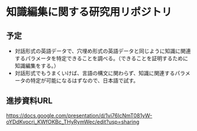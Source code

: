 # 知識編集に関する研究用リポジトリ

## 予定
- 対話形式の英語データで、穴埋め形式の英語データと同じように知識に関連するパラメータを特定できることを調べる。（できることを証明するために知識編集をする。）
- 対話形式でもうまくいけば、言語の構文に関わらず、知識に関連するパラメータの特定が可能になるはずなので、日本語で試す。


## 進捗資料URL
https://docs.google.com/presentation/d/1vi76IcNmT081yW-oYDdKvocri_KWfOKBc_THyRymWec/edit?usp=sharing
